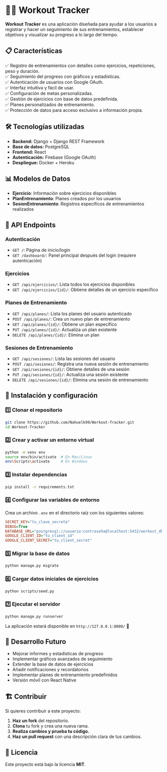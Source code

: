 # 🏋️‍♂️ Workout Tracker

**Workout Tracker** es una aplicación diseñada para ayudar a los usuarios a registrar y hacer un seguimiento de sus entrenamientos, establecer objetivos y visualizar su progreso a lo largo del tiempo.

## 📋 Características

✅ Registro de entrenamientos con detalles como ejercicios, repeticiones, peso y duración.  
✅ Seguimiento del progreso con gráficos y estadísticas.  
✅ Autenticación de usuarios con Google OAuth.  
✅ Interfaz intuitiva y fácil de usar.  
✅ Configuración de metas personalizadas.  
✅ Gestión de ejercicios con base de datos predefinida.  
✅ Planes personalizados de entrenamiento.  
✅ Protección de datos para acceso exclusivo a información propia.

## 🛠 Tecnologías utilizadas

* **Backend:** Django + Django REST Framework
* **Base de datos:** PostgreSQL
* **Frontend:** React
* **Autenticación:** Firebase (Google OAuth)
* **Despliegue:** Docker + Heroku

## 📊 Modelos de Datos

- **Ejercicio**: Información sobre ejercicios disponibles
- **PlanEntrenamiento**: Planes creados por los usuarios
- **SesionEntrenamiento**: Registros específicos de entrenamientos realizados

## 🔌 API Endpoints

### Autenticación
- `GET /`: Página de inicio/login
- `GET /dashboard/`: Panel principal después del login (requiere autenticación)

### Ejercicios
- `GET /api/ejercicios/`: Lista todos los ejercicios disponibles
- `GET /api/ejercicios/{id}/`: Obtiene detalles de un ejercicio específico

### Planes de Entrenamiento
- `GET /api/planes/`: Lista los planes del usuario autenticado
- `POST /api/planes/`: Crea un nuevo plan de entrenamiento
- `GET /api/planes/{id}/`: Obtiene un plan específico
- `PUT /api/planes/{id}/`: Actualiza un plan existente
- `DELETE /api/planes/{id}/`: Elimina un plan

### Sesiones de Entrenamiento
- `GET /api/sesiones/`: Lista las sesiones del usuario
- `POST /api/sesiones/`: Registra una nueva sesión de entrenamiento
- `GET /api/sesiones/{id}/`: Obtiene detalles de una sesión
- `PUT /api/sesiones/{id}/`: Actualiza una sesión existente
- `DELETE /api/sesiones/{id}/`: Elimina una sesión de entrenamiento

## 🚀 Instalación y configuración

### 1️⃣ Clonar el repositorio
```bash
git clone https://github.com/Nahuelk99/Workout-Tracker.git
cd Workout-Tracker
```

### 2️⃣ Crear y activar un entorno virtual
```bash
python -m venv env
source env/bin/activate  # En Mac/Linux
env\Scripts\activate     # En Windows
```

### 3️⃣ Instalar dependencias
```bash
pip install -r requirements.txt
```

### 4️⃣ Configurar las variables de entorno
Crea un archivo `.env` en el directorio raíz con los siguientes valores:
```ini
SECRET_KEY="tu_clave_secreta"
DEBUG=True
DATABASE_URL="postgresql://usuario:contraseña@localhost:5432/workout_db"
GOOGLE_CLIENT_ID="tu_client_id"
GOOGLE_CLIENT_SECRET="tu_client_secret"
```

### 5️⃣ Migrar la base de datos
```bash
python manage.py migrate
```

### 6️⃣ Cargar datos iniciales de ejercicios
```bash
python scripts/seed.py
```

### 7️⃣ Ejecutar el servidor
```bash
python manage.py runserver
```

La aplicación estará disponible en `http://127.0.0.1:8000/` 🚀

## 🔮 Desarrollo Futuro

- Mejorar informes y estadísticas de progreso
- Implementar gráficos avanzados de seguimiento
- Extender la base de datos de ejercicios
- Añadir notificaciones y recordatorios
- Implementar planes de entrenamiento predefinidos
- Versión móvil con React Native

## 🏗 Contribuir

Si quieres contribuir a este proyecto:

1. **Haz un fork** del repositorio.
2. **Clona** tu fork y crea una nueva rama.
3. **Realiza cambios y prueba tu código.**
4. **Haz un pull request** con una descripción clara de tus cambios.

## 📜 Licencia

Este proyecto está bajo la licencia **MIT**.

